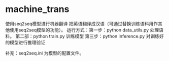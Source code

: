 # machine_trans
使用seq2seq模型进行机器翻译
把英语翻译成汉语（可通过替换训练语料用作其他使用seq2seq模型的功能）。
运行方式：第一步：python data_utils.py 处理语料。
          第二部：python train.py  训练模型
          第三步：python inference.py 对训练好的模型进行推理验证


补充：seq2seq.ini 为模型的配置文件。

